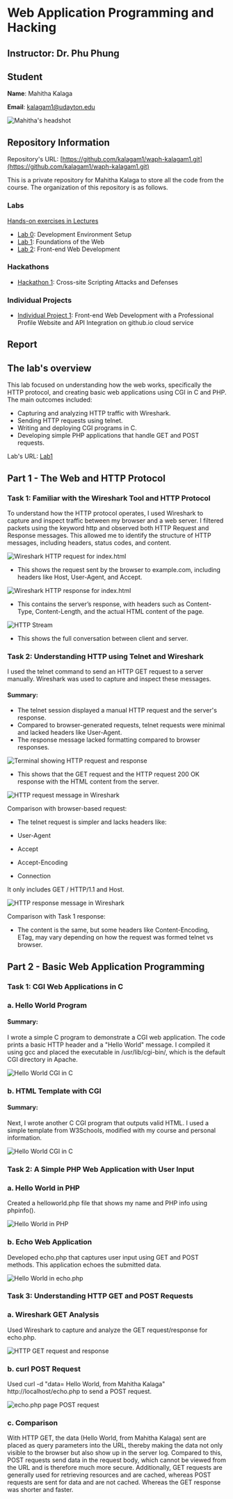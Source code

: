 # Web Application Programming and Hacking

## Instructor: Dr. Phu Phung

## Student

**Name**: Mahitha Kalaga

**Email**: [kalagam1@udayton.edu](kalagam1@udayton.edu)

![Mahitha's headshot](../../images/mahi.jpeg)

## Repository Information

Repository's URL: [https://github.com/kalagam1/waph-kalagam1.git](https://github.com/kalagam1/waph-kalagam1.git)

This is a private repository for Mahitha Kalaga to store all the code from the course. The organization of this repository is as follows.

### Labs

[Hands-on exercises in Lectures](labs)

- [Lab 0](labs/lab0): Development Environment Setup
- [Lab 1](labs/lab1): Foundations of the Web
- [Lab 2](labs/lab2): Front-end Web Development

### Hackathons

- [Hackathon 1](hackathon1): Cross-site Scripting Attacks and Defenses

### Individual Projects

- [Individual Project 1](https://github.com/kalagam1/kalagam1.github.io): Front-end Web Development with a Professional Profile Website and API Integration on github.io cloud service

## Report

## The lab's overview

This lab focused on understanding how the web works, specifically the HTTP protocol, and creating basic web applications using CGI in C and PHP. The main outcomes included:

 - Capturing and analyzing HTTP traffic with Wireshark.
 - Sending HTTP requests using telnet.
 - Writing and deploying CGI programs in C.
 - Developing simple PHP applications that handle GET and POST requests.

Lab's URL: [Lab1](https://github.com/kalagam1/waph-kalagam1/tree/main/labs/lab1)

## Part 1 - The Web and HTTP Protocol

### Task 1: Familiar with the Wireshark Tool and HTTP Protocol

To understand how the HTTP protocol operates, I used Wireshark to capture and inspect traffic between my browser and a web server. I filtered packets using the keyword http and observed both HTTP Request and Response messages. This allowed me to identify the structure of HTTP messages, including headers, status codes, and content.

![Wireshark HTTP request for index.html](../../images/1.1.1.jpeg) 

 - This shows the request sent by the browser to example.com, including headers like Host, User-Agent, and Accept.

![Wireshark HTTP response for index.html](../../images/1.1.2.jpeg)

 - This contains the server’s response, with headers such as Content-Type, Content-Length, and the actual HTML content of the page.

![HTTP Stream](../../images/1.1.3.jpeg)

 - This shows the full conversation between client and server.

### Task 2: Understanding HTTP using Telnet and Wireshark

I used the telnet command to send an HTTP GET request to a server manually. Wireshark was used to capture and inspect these messages.

#### Summary:

 - The telnet session displayed a manual HTTP request and the server's response.
 - Compared to browser-generated requests, telnet requests were minimal and lacked headers like User-Agent.
 - The response message lacked formatting compared to browser responses.

![Terminal showing HTTP request and response](../../images/1.2.1.jpeg)

 - This shows that the GET request and the HTTP request 200 OK response with the HTML content from the server.  

![HTTP request message in Wireshark](../../images/1.2.2.jpeg)

Comparison with browser-based request:

 - The telnet request is simpler and lacks headers like:

  - User-Agent
  - Accept
  - Accept-Encoding
  - Connection

It only includes GET / HTTP/1.1 and Host. 

![HTTP response message in Wireshark](../../images/1.2.3.jpeg)

Comparison with Task 1 response:

 - The content is the same, but some headers like Content-Encoding, ETag,  may vary depending on how the request was formed telnet vs browser.

## Part 2 - Basic Web Application Programming

### Task 1: CGI Web Applications in C

### a. Hello World Program

#### Summary:

I wrote a simple C program to demonstrate a CGI web application. The code prints a basic HTTP header and a "Hello World" message. I compiled it using gcc and placed the executable in /usr/lib/cgi-bin/, which is the default CGI directory in Apache.

![Hello World CGI in C](../../images/2.1.1.jpeg)

### b. HTML Template with CGI

#### Summary:

Next, I wrote another C CGI program that outputs valid HTML. I used a simple template from W3Schools, modified with my course and personal information. 

![Hello World CGI in C](../../images/2.1.2.jpeg)

### Task 2: A Simple PHP Web Application with User Input

### a. Hello World in PHP

Created a helloworld.php file that shows my name and PHP info using phpinfo().

![Hello World in PHP](../../images/2.2.1.jpeg)

### b. Echo Web Application

Developed echo.php that captures user input using GET and POST methods. This application echoes the submitted data. 

![Hello World in echo.php](../../images/2.2.2.jpeg)

### Task 3: Understanding HTTP GET and POST Requests

### a. Wireshark GET Analysis

Used Wireshark to capture and analyze the GET request/response for echo.php.

![HTTP GET request and response](../../images/2.3.1.jpeg)

### b. curl POST Request

Used curl -d "data= Hello World, from Mahitha Kalaga" http://localhost/echo.php to send a POST request. 

![echo.php page POST request](../../images/2.3.2.jpeg)

### c. Comparison

With HTTP GET, the data (Hello World, from Mahitha Kalaga) sent are placed as query parameters into the URL, thereby making the data not only visible to the browser but also show up in the server log. Compared to this, POST requests send data in the request body, which cannot be viewed from the URL and is therefore much more secure. Additionally, GET requests are generally used for retrieving resources and are cached, whereas POST requests are sent for data and are not cached. Whereas the GET response was shorter and faster.
